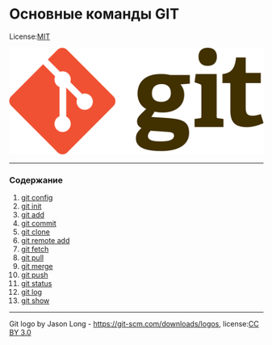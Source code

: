# **Основные команды GIT**

License:[MIT](licenseMit.md)

![gitLogo](gitLogo.png)

---
### **Содержание**

1. [git config](./Content/git_config.md)
2. [git init](./Content/git_init.md)
3. [git add](./Content/git_add.md)
4. [git commit](./Content/git_commit.md)
5. [git clone](./Content/git_clone.md)
6. [git remote add](./Content/git_remote_add.md)
7. [git fetch](./Content/git_fetch.md)
8. [git pull](./Content/git_pull.md)
9. [git merge](./Content/git_merge.md)
10. [git push](./Content/git_push.md)
11. [git status](./Content/git_status.md)
12. [git log](./Content/git_log.md)
13. [git show](./Content/git_show.md)
---
Git logo by Jason Long - https://git-scm.com/downloads/logos, license:[CC BY 3.0](https://creativecommons.org/licenses/by/3.0/)